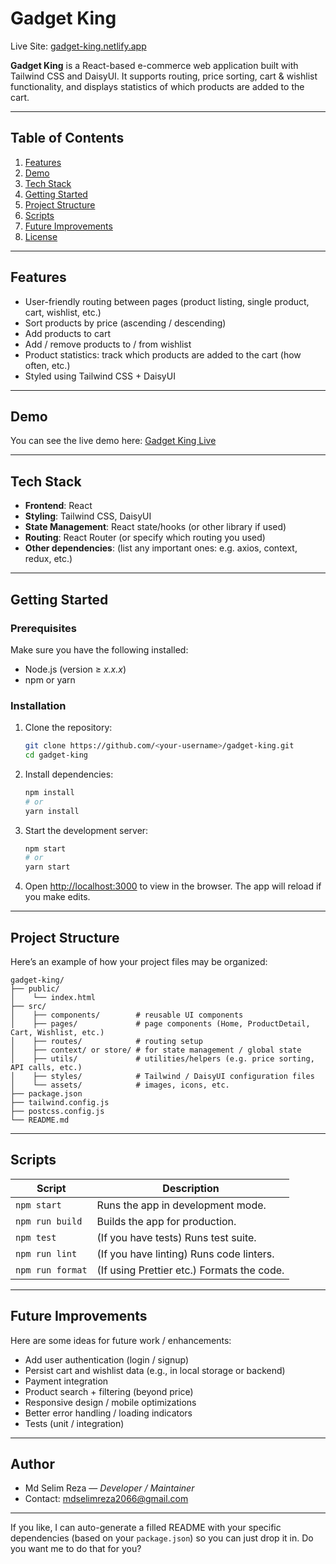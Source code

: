 
# Gadget King

Live Site: [gadget-king.netlify.app](https://gadget-king.netlify.app/)

**Gadget King** is a React-based e-commerce web application built with Tailwind CSS and DaisyUI. It supports routing, price sorting, cart & wishlist functionality, and displays statistics of which products are added to the cart.

---

## Table of Contents

1. [Features](#features)
2. [Demo](#demo)
3. [Tech Stack](#tech-stack)
4. [Getting Started](#getting-started)
5. [Project Structure](#project-structure)
6. [Scripts](#scripts)
7. [Future Improvements](#future-improvements)
8. [License](#license)

---

## Features

* User-friendly routing between pages (product listing, single product, cart, wishlist, etc.)
* Sort products by price (ascending / descending)
* Add products to cart
* Add / remove products to / from wishlist
* Product statistics: track which products are added to the cart (how often, etc.)
* Styled using Tailwind CSS + DaisyUI

---

## Demo

You can see the live demo here:
[Gadget King Live](https://gadget-king.netlify.app/)

---

## Tech Stack

* **Frontend**: React
* **Styling**: Tailwind CSS, DaisyUI
* **State Management**: React state/hooks (or other library if used)
* **Routing**: React Router (or specify which routing you used)
* **Other dependencies**: (list any important ones: e.g. axios, context, redux, etc.)

---

## Getting Started

### Prerequisites

Make sure you have the following installed:

* Node.js (version ≥ *x.x.x*)
* npm or yarn

### Installation

1. Clone the repository:

   ```bash
   git clone https://github.com/<your-username>/gadget-king.git
   cd gadget-king
   ```

2. Install dependencies:

   ```bash
   npm install
   # or
   yarn install
   ```

3. Start the development server:

   ```bash
   npm start
   # or
   yarn start
   ```

4. Open [http://localhost:3000](http://localhost:3000) to view in the browser. The app will reload if you make edits.

---

## Project Structure

Here’s an example of how your project files may be organized:

```
gadget-king/
├── public/
│    └── index.html
├── src/
│    ├── components/        # reusable UI components
│    ├── pages/             # page components (Home, ProductDetail, Cart, Wishlist, etc.)
│    ├── routes/            # routing setup
│    ├── context/ or store/ # for state management / global state
│    ├── utils/             # utilities/helpers (e.g. price sorting, API calls, etc.)
│    ├── styles/            # Tailwind / DaisyUI configuration files
│    └── assets/            # images, icons, etc.
├── package.json
├── tailwind.config.js
├── postcss.config.js
└── README.md
```

---

## Scripts

| Script           | Description                                |
| ---------------- | ------------------------------------------ |
| `npm start`      | Runs the app in development mode.          |
| `npm run build`  | Builds the app for production.             |
| `npm test`       | (If you have tests) Runs test suite.       |
| `npm run lint`   | (If you have linting) Runs code linters.   |
| `npm run format` | (If using Prettier etc.) Formats the code. |

---

## Future Improvements

Here are some ideas for future work / enhancements:

* Add user authentication (login / signup)
* Persist cart and wishlist data (e.g., in local storage or backend)
* Payment integration
* Product search + filtering (beyond price)
* Responsive design / mobile optimizations
* Better error handling / loading indicators
* Tests (unit / integration)


---

## Author

* Md Selim Reza — *Developer / Maintainer*
* Contact: mdselimreza2066@gmail.com

---

If you like, I can auto-generate a filled README with your specific dependencies (based on your `package.json`) so you can just drop it in. Do you want me to do that for you?
